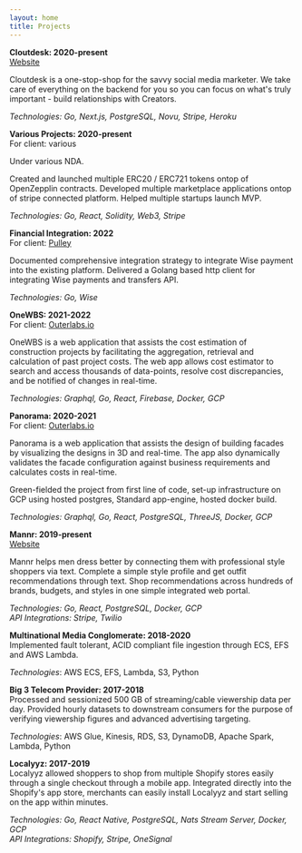 ```yaml
---
layout: home
title: Projects
---
```


**Cloutdesk: 2020-present**  
  [Website](https://cloutdesk.com)

  Cloutdesk is a one-stop-shop for the savvy social media marketer.
  We take care of everything on the backend for you so you can focus on what's
  truly important - build relationships with Creators.

  _Technologies: Go, Next.js, PostgreSQL, Novu, Stripe, Heroku_

**Various Projects: 2020-present**  
  For client: various

  Under various NDA.

  Created and launched multiple ERC20 / ERC721 tokens ontop of OpenZepplin contracts.
  Developed multiple marketplace applications ontop of stripe connected platform.
  Helped multiple startups launch MVP.

  _Technologies: Go, React, Solidity, Web3, Stripe_

**Financial Integration: 2022**  
  For client: [Pulley](https://pulley.com)

  Documented comprehensive integration strategy to integrate Wise payment
  into the existing platform. Delivered a Golang based http client for
  integrating Wise payments and transfers API.

  _Technologies: Go, Wise_

**OneWBS: 2021-2022**  
  For client: [Outerlabs.io](https://outerlabs.io)

  OneWBS is a web application that assists the cost estimation of construction
  projects by facilitating the aggregation, retrieval and calculation of past
  project costs. The web app allows cost estimator to search and access
  thousands of data-points, resolve cost discrepancies, and be notified of
  changes in real-time.

  _Technologies: Graphql, Go, React, Firebase, Docker, GCP_

**Panorama: 2020-2021**  
  For client: [Outerlabs.io](https://outerlabs.io)

  Panorama is a web application that assists the design of building facades by
  visualizing the designs in 3D and real-time. The app also dynamically
  validates the facade configuration against business requirements and
  calculates costs in real-time.

  Green-fielded the project from first line of code, set-up infrastructure on
  GCP using hosted postgres, Standard app-engine, hosted docker build.

  _Technologies: Graphql, Go, React, PostgreSQL, ThreeJS, Docker, GCP_

**Mannr: 2019-present**  
  [Website](https://www.getmannr.com/)

  Mannr helps men dress better by connecting them with professional style
  shoppers via text. Complete a simple style profile and get outfit
  recommendations through text. Shop recommendations across hundreds of brands,
  budgets, and styles in one simple integrated web portal.

  _Technologies: Go, React, PostgreSQL, Docker, GCP  
  API Integrations: Stripe, Twilio_

**Multinational Media Conglomerate: 2018-2020**  
  Implemented fault tolerant, ACID compliant file ingestion through ECS, EFS and
  AWS Lambda.

  _Technologies_: AWS ECS, EFS, Lambda, S3, Python

**Big 3 Telecom Provider: 2017-2018**  
  Processed and sessionized 500 GB of streaming/cable viewership data per day.
  Provided hourly datasets to downstream consumers for the purpose of verifying
  viewership figures and advanced advertising targeting.

  _Technologies_: AWS Glue, Kinesis, RDS, S3, DynamoDB, Apache Spark, Lambda, Python

**Localyyz: 2017-2019**  
  Localyyz allowed shoppers to shop from multiple Shopify stores easily through
  a single checkout through a mobile app. Integrated directly into the Shopify's app store,
  merchants can easily install Localyyz and start selling on the app within minutes.

  _Technologies: Go, React Native, PostgreSQL, Nats Stream Server, Docker, GCP  
  API Integrations: Shopify, Stripe, OneSignal_
